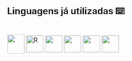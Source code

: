 
 ## Linguagens já utilizadas ⌨️

<div style="display: inline_block"><br>
  <img align="center" alt="" height="45" width="40" src="https://upload.wikimedia.org/wikipedia/commons/thumb/1/18/C_Programming_Language.svg/1853px-C_Programming_Language.svg.png">
  <img align="center" alt="R" height="40" width="40" src="https://encrypted-tbn0.gstatic.com/images?q=tbn:ANd9GcQvcHVqsQ15y6_ninPdSYN67rfk8ih45MU3ONCe-lsX-4Ox0IZeLKrkqivMWPvyFS0bEgM&usqp=CAU">
  <img align="center" alt="" height="40" width="40" src="https://storage.googleapis.com/qvault-webapp-dynamic-assets/course_assets/zjjcJKZ.png">
  <img align="center" alt="" height="40" width="40" src="">
  <img align="center" alt="" height="40" width="40" src="">
  <img align="center" alt="" height="40" width="40" src="">
</div>
